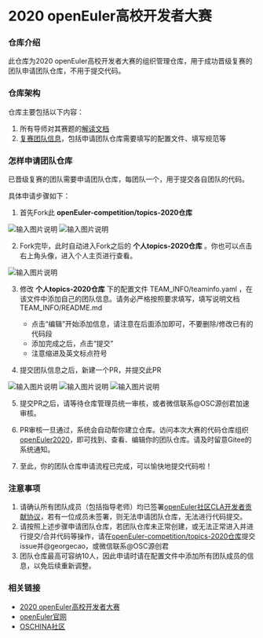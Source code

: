 # 2020 openEuler高校开发者大赛

### 仓库介绍

此仓库为2020 openEuler高校开发者大赛的组织管理仓库，用于成功晋级复赛的团队申请团队仓库，不用于提交代码。

### 仓库架构

仓库主要包括以下内容：

1. 所有导师对其赛题的[解读文档](http://gitee.com/openeuler-competition/topics-2020/tree/master/DOC)
2. [复赛团队信息](https://gitee.com/openeuler-competition/topics-2020/tree/master/TEAM_INFO)，包括申请团队仓库需要填写的配置文件、填写规范等

### 怎样申请团队仓库

已晋级复赛的团队需要申请团队仓库，每团队一个，用于提交各自团队的代码。

具体申请步骤如下：

1. 首先Fork此 **openEuler-competition/topics-2020仓库** 

![输入图片说明](https://uploader.shimo.im/f/FAlBc7fe6w80R7R8.png!thumbnail "在这里输入图片标题")
![输入图片说明](https://uploader.shimo.im/f/Wr4fUvPWSri72yEl.png!thumbnail "在这里输入图片标题")

2. Fork完毕，此时自动进入Fork之后的 **个人topics-2020仓库** 。你也可以点击右上角头像，进入个人主页进行查看。

![输入图片说明](https://uploader.shimo.im/f/2cYdXLeqmirb8qjC.png!thumbnail "在这里输入图片标题")

3. 修改 **个人topics-2020仓库** 下的配置文件 TEAM_INFO/teaminfo.yaml ，在该文件中添加自己的团队信息。请务必严格按照要求填写，填写说明文档 TEAM_INFO/README.md
   - 点击“编辑”开始添加信息，请注意在后面添加即可，不要删除/修改已有的代码段
   - 添加完成之后，点击“提交”
   - 注意缩进及英文标点符号


4. 提交团队信息之后，新建一个PR，并提交此PR

![输入图片说明](https://uploader.shimo.im/f/MJwCAUSfr3VDau8E.png!thumbnail "在这里输入图片标题")
![输入图片说明](https://uploader.shimo.im/f/Nol1esiX4tiTjgeu.png!thumbnail "在这里输入图片标题")
![输入图片说明](https://uploader.shimo.im/f/WD8Kfabul5W7LUZ7.png!thumbnail "在这里输入图片标题")

5. 提交PR之后，请等待仓库管理员统一审核，或者微信联系@OSC源创君加速审核。

6. PR审核一旦通过，系统会自动帮你建立仓库。访问本次大赛的代码仓库组织[openEuler2020](https://gitee.com/openeuler2020)，即可找到、查看、编辑你的团队仓库。请及时留意Gitee的系统通知。

7. 至此，你的团队仓库申请流程已完成，可以愉快地提交代码啦！


### 注意事项

1. 请确认所有团队成员（包括指导老师）均已签署[openEuler社区CLA开发者贡献协议](https://clasign.osinfra.cn/sign/Z2l0ZWUlMkZvcGVuZXVsZXI=)，若有一位成员未签署，则无法申请团队仓库，无法进行代码提交。
2. 请按照上述步骤申请团队仓库，若团队仓库未正常创建，或无法正常进入并进行提交/合并代码等操作，请在[openEuler-competition/topics-2020仓库](https://gitee.com/openeuler-competition/topics-2020)提交issue并@georgecao，或微信联系@OSC源创君
3. 团队仓库最高可容纳10人，因此申请时请在配置文件中添加所有团队成员的信息，以免后续重新调整。

### 相关链接

- [2020 openEuler高校开发者大赛](https://www.oschina.net/2020-openeuler)
- [openEuler官网](https://openeuler.org/zh/)
- [OSCHINA社区](https://www.oschina.net/)